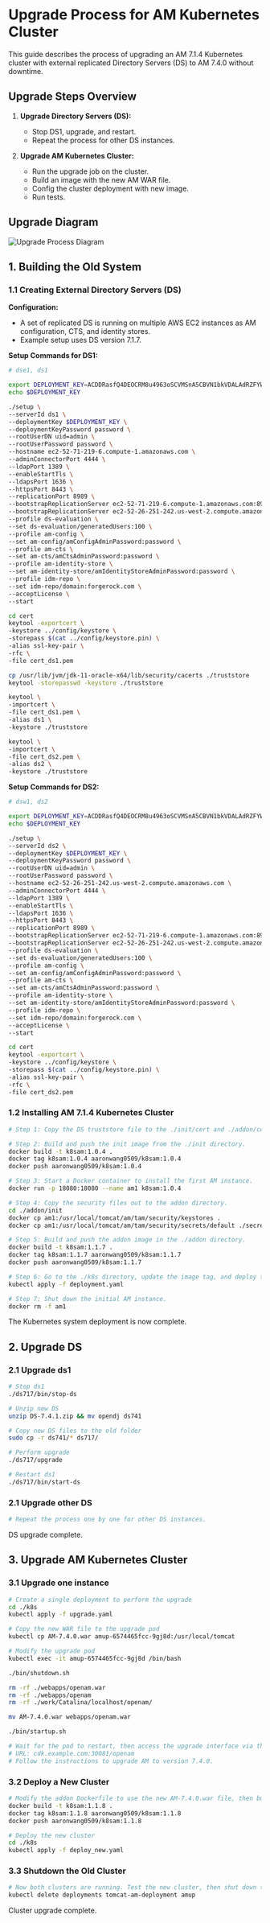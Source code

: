 # Upgrade Process for AM Kubernetes Cluster

This guide describes the process of upgrading an AM 7.1.4 Kubernetes cluster with external replicated Directory Servers (DS) to AM 7.4.0 without downtime.

## Upgrade Steps Overview
1. **Upgrade Directory Servers (DS):**
    - Stop DS1, upgrade, and restart.
    - Repeat the process for other DS instances.

2. **Upgrade AM Kubernetes Cluster:**
    - Run the upgrade job on the cluster.
    - Build an image with the new AM WAR file.
    - Config the cluster deployment with new image.
    - Run tests.

## Upgrade Diagram
![Upgrade Process Diagram](upgrade_diagram.png)

## 1. Building the Old System

### 1.1 Creating External Directory Servers (DS)

**Configuration:**
- A set of replicated DS is running on multiple AWS EC2 instances as AM configuration, CTS, and identity stores.
- Example setup uses DS version 7.1.7.

**Setup Commands for DS1:**

```bash
# dse1, ds1

export DEPLOYMENT_KEY=ACDDRasfQ4DEOCRM8u4963oSCVMSnA5CBVN1bkVDALAdRZFYWf1w2yw
echo $DEPLOYMENT_KEY

./setup \
--serverId ds1 \
--deploymentKey $DEPLOYMENT_KEY \
--deploymentKeyPassword password \
--rootUserDN uid=admin \
--rootUserPassword password \
--hostname ec2-52-71-219-6.compute-1.amazonaws.com \
--adminConnectorPort 4444 \
--ldapPort 1389 \
--enableStartTls \
--ldapsPort 1636 \
--httpsPort 8443 \
--replicationPort 8989 \
--bootstrapReplicationServer ec2-52-71-219-6.compute-1.amazonaws.com:8989 \
--bootstrapReplicationServer ec2-52-26-251-242.us-west-2.compute.amazonaws.com:8989 \
--profile ds-evaluation \
--set ds-evaluation/generatedUsers:100 \
--profile am-config \
--set am-config/amConfigAdminPassword:password \
--profile am-cts \
--set am-cts/amCtsAdminPassword:password \
--profile am-identity-store \
--set am-identity-store/amIdentityStoreAdminPassword:password \
--profile idm-repo \
--set idm-repo/domain:forgerock.com \
--acceptLicense \
--start

cd cert
keytool -exportcert \
-keystore ../config/keystore \
-storepass $(cat ../config/keystore.pin) \
-alias ssl-key-pair \
-rfc \
-file cert_ds1.pem

cp /usr/lib/jvm/jdk-11-oracle-x64/lib/security/cacerts ./truststore
keytool -storepasswd -keystore ./truststore

keytool \
-importcert \
-file cert_ds1.pem \
-alias ds1 \
-keystore ./truststore

keytool \
-importcert \
-file cert_ds2.pem \
-alias ds2 \
-keystore ./truststore
```
**Setup Commands for DS2:**

```bash
# dsw1, ds2

export DEPLOYMENT_KEY=ACDDRasfQ4DEOCRM8u4963oSCVMSnA5CBVN1bkVDALAdRZFYWf1w2yw
echo $DEPLOYMENT_KEY

./setup \
--serverId ds2 \
--deploymentKey $DEPLOYMENT_KEY \
--deploymentKeyPassword password \
--rootUserDN uid=admin \
--rootUserPassword password \
--hostname ec2-52-26-251-242.us-west-2.compute.amazonaws.com \
--adminConnectorPort 4444 \
--ldapPort 1389 \
--enableStartTls \
--ldapsPort 1636 \
--httpsPort 8443 \
--replicationPort 8989 \
--bootstrapReplicationServer ec2-52-71-219-6.compute-1.amazonaws.com:8989 \
--bootstrapReplicationServer ec2-52-26-251-242.us-west-2.compute.amazonaws.com:8989 \
--profile ds-evaluation \
--set ds-evaluation/generatedUsers:100 \
--profile am-config \
--set am-config/amConfigAdminPassword:password \
--profile am-cts \
--set am-cts/amCtsAdminPassword:password \
--profile am-identity-store \
--set am-identity-store/amIdentityStoreAdminPassword:password \
--profile idm-repo \
--set idm-repo/domain:forgerock.com \
--acceptLicense \
--start

cd cert
keytool -exportcert \
-keystore ../config/keystore \
-storepass $(cat ../config/keystore.pin) \
-alias ssl-key-pair \
-rfc \
-file cert_ds2.pem
```

### 1.2 Installing AM 7.1.4 Kubernetes Cluster

```bash
# Step 1: Copy the DS truststore file to the ./init/cert and ./addon/cert directories.

# Step 2: Build and push the init image from the ./init directory.
docker build -t k8sam:1.0.4 .
docker tag k8sam:1.0.4 aaronwang0509/k8sam:1.0.4
docker push aaronwang0509/k8sam:1.0.4

# Step 3: Start a Docker container to install the first AM instance.
docker run -p 18080:18080 --name am1 k8sam:1.0.4

# Step 4: Copy the security files out to the addon directory.
cd ./addon/init
docker cp am1:/usr/local/tomcat/am/tam/security/keystores .
docker cp am1:/usr/local/tomcat/am/tam/security/secrets/default ./secret

# Step 5: Build and push the addon image in the ./addon directory.
docker build -t k8sam:1.1.7 .
docker tag k8sam:1.1.7 aaronwang0509/k8sam:1.1.7
docker push aaronwang0509/k8sam:1.1.7

# Step 6: Go to the ./k8s directory, update the image tag, and deploy the cluster.
kubectl apply -f deployment.yaml

# Step 7: Shut down the initial AM instance.
docker rm -f am1
```
The Kubernetes system deployment is now complete.

## 2. Upgrade DS

### 2.1 Upgrade ds1

```bash
# Stop ds1
./ds717/bin/stop-ds

# Unzip new DS
unzip DS-7.4.1.zip && mv opendj ds741

# Copy new DS files to the old folder
sudo cp -r ds741/* ds717/

# Perform upgrade
./ds717/upgrade

# Restart ds1
./ds717/bin/start-ds
```

### 2.1 Upgrade other DS

```bash
# Repeat the process one by one for other DS instances.
```
DS upgrade complete.

## 3. Upgrade AM Kubernetes Cluster

### 3.1 Upgrade one instance

```bash
# Create a single deployment to perform the upgrade
cd ./k8s
kubectl apply -f upgrade.yaml

# Copy the new WAR file to the upgrade pod
kubectl cp AM-7.4.0.war amup-6574465fcc-9gj8d:/usr/local/tomcat

# Modify the upgrade pod
kubectl exec -it amup-6574465fcc-9gj8d /bin/bash

./bin/shutdown.sh

rm -rf ./webapps/openam.war
rm -rf ./webapps/openam
rm -rf ./work/Catalina/localhost/openam/

mv AM-7.4.0.war webapps/openam.war

./bin/startup.sh

# Wait for the pod to restart, then access the upgrade interface via the browser.
# URL: cdk.example.com:30081/openam
# Follow the instructions to upgrade AM to version 7.4.0.
```

### 3.2 Deploy a New Cluster

```bash
# Modify the addon Dockerfile to use the new AM-7.4.0.war file, then build and push the new addon image
docker build -t k8sam:1.1.8 .
docker tag k8sam:1.1.8 aaronwang0509/k8sam:1.1.8
docker push aaronwang0509/k8sam:1.1.8

# Deploy the new cluster
cd ./k8s
kubectl apply -f deploy_new.yaml
```

### 3.3 Shutdown the Old Cluster

```bash
# Now both clusters are running. Test the new cluster, then shut down the old cluster and the upgrade pod.
kubectl delete deployments tomcat-am-deployment amup
```

Cluster upgrade complete.